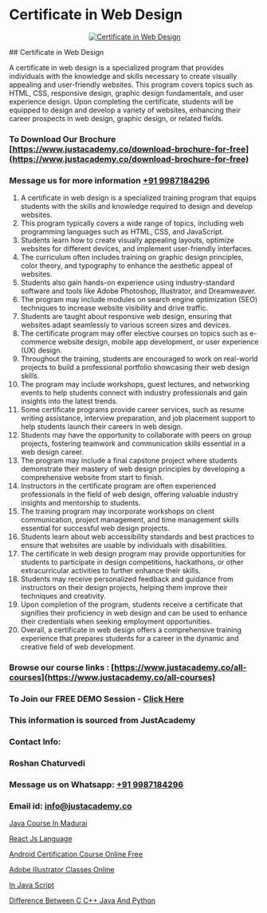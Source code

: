 # Certificate in Web Design

<p align="center">
  <a href="https://justacademy.co/all-courses">
    <img src="https://i.ibb.co/P5KtSQ2/ui-ux.png" alt="Certificate in Web Design">
  </a>
</p>
## Certificate in Web Design

A certificate in web design is a specialized program that provides individuals with the knowledge and skills necessary to create visually appealing and user-friendly websites. This program covers topics such as HTML, CSS, responsive design, graphic design fundamentals, and user experience design. Upon completing the certificate, students will be equipped to design and develop a variety of websites, enhancing their career prospects in web design, graphic design, or related fields.
### To Download Our Brochure [https://www.justacademy.co/download-brochure-for-free](https://www.justacademy.co/download-brochure-for-free)
### Message us for more information [+91 9987184296](https://api.whatsapp.com/send?phone=919987184296)
1) A certificate in web design is a specialized training program that equips students with the skills and knowledge required to design and develop websites.
2) This program typically covers a wide range of topics, including web programming languages such as HTML, CSS, and JavaScript.
3) Students learn how to create visually appealing layouts, optimize websites for different devices, and implement user-friendly interfaces.
4) The curriculum often includes training on graphic design principles, color theory, and typography to enhance the aesthetic appeal of websites.
5) Students also gain hands-on experience using industry-standard software and tools like Adobe Photoshop, Illustrator, and Dreamweaver.
6) The program may include modules on search engine optimization (SEO) techniques to increase website visibility and drive traffic.
7) Students are taught about responsive web design, ensuring that websites adapt seamlessly to various screen sizes and devices.
8) The certificate program may offer elective courses on topics such as e-commerce website design, mobile app development, or user experience (UX) design.
9) Throughout the training, students are encouraged to work on real-world projects to build a professional portfolio showcasing their web design skills.
10) The program may include workshops, guest lectures, and networking events to help students connect with industry professionals and gain insights into the latest trends.
11) Some certificate programs provide career services, such as resume writing assistance, interview preparation, and job placement support to help students launch their careers in web design.
12) Students may have the opportunity to collaborate with peers on group projects, fostering teamwork and communication skills essential in a web design career.
13) The program may include a final capstone project where students demonstrate their mastery of web design principles by developing a comprehensive website from start to finish.
14) Instructors in the certificate program are often experienced professionals in the field of web design, offering valuable industry insights and mentorship to students.
15) The training program may incorporate workshops on client communication, project management, and time management skills essential for successful web design projects.
16) Students learn about web accessibility standards and best practices to ensure that websites are usable by individuals with disabilities.
17) The certificate in web design program may provide opportunities for students to participate in design competitions, hackathons, or other extracurricular activities to further enhance their skills.
18) Students may receive personalized feedback and guidance from instructors on their design projects, helping them improve their techniques and creativity.
19) Upon completion of the program, students receive a certificate that signifies their proficiency in web design and can be used to enhance their credentials when seeking employment opportunities.
20) Overall, a certificate in web design offers a comprehensive training experience that prepares students for a career in the dynamic and creative field of web development.

### Browse our course links : [https://www.justacademy.co/all-courses](https://www.justacademy.co/all-courses) 
### To Join our FREE DEMO Session - [Click Here](https://www.justacademy.co/register-for-course-demo)


### This information is sourced from JustAcademy
### Contact Info:
### Roshan Chaturvedi
### Message us on Whatsapp: [+91 9987184296](https://api.whatsapp.com/send?phone=919987184296)
### Email id: [info@justacademy.co](mailto:info@justacademy.co)
                
[Java Course In Madurai](https://www.linkedin.com/pulse/java-course-madurai-justacademy-boston-0lkjc/)

[React Js Language](https://www.linkedin.com/pulse/react-js-language-justacademy-coimbatore-lirbc?trackingId=CeR5jNoC6iBb3TyydpP0Ng%3D%3D&lipi=urn%3Ali%3Apage%3Ad_flagship3_company_admin%3BfmlpQlw4RxKd%2FcK9A3mwCQ%3D%3D)

[Android Certification Course Online Free](https://medium.com/@akanshapatil/android-certification-course-online-free-cb084a810e29)

[Adobe Illustrator Classes Online](https://medium.com/@prempja40/adobe-illustrator-classes-online-e40241c1be1d)

[In Java Script](https://justacademyin.github.io/justacademy/in-java-script)

[Difference Between C C++ Java And Python](https://justacademyin.github.io/justacademy/difference-between-c-c++-java-and-python)


